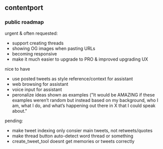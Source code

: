 ## contentport

### public roadmap

urgent & often requested:
- support creating threads
- showing OG images when pasting URLs
- becoming responsive
- make it much easier to upgrade to PRO & improved upgrading UX

nice to have
- use posted tweets as style reference/context for assistant
- web browsing for assistant
- voice input for assistant
- peronalize ideas shown as examples ("It would be AMAZING if these examples weren’t random but instead based on my background, who I am, what I do, and what’s happening out there in X that I could speak about."


pending:
- make tweet indexing only consier main tweets, not retweets/quotes
- make thread button auto-detect word thread or something
- create_tweet_tool doesnt get memories or tweets correctly